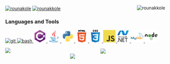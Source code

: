 <p align="left">
<a href="https://x.com/rounakole" target="blank"><img align="center" src="https://raw.githubusercontent.com/rahuldkjain/github-profile-readme-generator/master/src/images/icons/Social/twitter.svg" alt="rounakole" height="18" width="24" /></a> 
<a href="https://linkedin.com/in/rounakkole" target="blank"><img align="center" src="https://raw.githubusercontent.com/rahuldkjain/github-profile-readme-generator/master/src/images/icons/Social/linked-in-alt.svg" alt="rounakkole" height="18" width="24" /></a>
<a>
<img align="right" src="https://komarev.com/ghpvc/?username=rounakkole&label=Profile%20views&color=0e75b6&style=flat" alt="rounakkole" /> 
</a>
</p>

<h3 align="left">Languages and Tools</h3>
<p align="left"> 
  <a href="https://git-scm.com/" target="_blank" rel="noreferrer"> <img src="https://www.vectorlogo.zone/logos/git-scm/git-scm-icon.svg" alt="git" width="40" height="40"/> </a> 
  <a href="https://www.gnu.org/software/bash/" target="_blank" rel="noreferrer"> <img src="https://www.vectorlogo.zone/logos/gnu_bash/gnu_bash-icon.svg" alt="bash" width="40" height="40"/> </a> 
  <a href="https://www.w3schools.com/cs/" target="_blank" rel="noreferrer"> <img src="https://raw.githubusercontent.com/devicons/devicon/master/icons/csharp/csharp-original.svg" alt="csharp" width="40" height="40"/> </a> 
  <a href="https://www.java.com" target="_blank" rel="noreferrer"> <img src="https://raw.githubusercontent.com/devicons/devicon/master/icons/java/java-original.svg" alt="java" width="40" height="40"/> </a>
  <a href="https://www.python.org" target="_blank" rel="noreferrer"> <img src="https://raw.githubusercontent.com/devicons/devicon/master/icons/python/python-original.svg" alt="python" width="40" height="40"/> </a> 
  <a href="https://www.w3.org/html/" target="_blank" rel="noreferrer"> <img src="https://raw.githubusercontent.com/devicons/devicon/master/icons/html5/html5-original-wordmark.svg" alt="html5" width="40" height="40"/> </a> 
  <a href="https://www.w3schools.com/css/" target="_blank" rel="noreferrer"> <img src="https://raw.githubusercontent.com/devicons/devicon/master/icons/css3/css3-original-wordmark.svg" alt="css3" width="40" height="40"/> </a> 
  <a href="https://developer.mozilla.org/en-US/docs/Web/JavaScript" target="_blank" rel="noreferrer"> <img src="https://raw.githubusercontent.com/devicons/devicon/master/icons/javascript/javascript-original.svg" alt="javascript" width="40" height="40"/> </a>
  <a href="https://dotnet.microsoft.com/" target="_blank" rel="noreferrer"> <img src="https://raw.githubusercontent.com/devicons/devicon/master/icons/dot-net/dot-net-original-wordmark.svg" alt="dotnet" width="40" height="40"/> </a>  
  <a href="https://www.mysql.com/" target="_blank" rel="noreferrer"> <img src="https://raw.githubusercontent.com/devicons/devicon/master/icons/mysql/mysql-original-wordmark.svg" alt="mysql" width="40" height="40"/> </a>
  <a href="https://nodejs.org" target="_blank" rel="noreferrer"> <img src="https://raw.githubusercontent.com/devicons/devicon/master/icons/nodejs/nodejs-original-wordmark.svg" alt="nodejs" width="40" height="40"/> </a>
</p>
  
<a href="https://github.com/rounakkole/rounakole">
  <img align="center" src="https://github-readme-stats.vercel.app/api/top-langs/?username=rounakkole&show_icons=true&locale=en&langs_count=2" />
</a>

<!--
<p>&nbsp;<img align="center" src="https://github-readme-stats.vercel.app/api?username=rounakkole&show_icons=true&locale=en" alt="rounakole" /></p>
-->

<a href="https://github.com/rounakole/bridgelabzPrograms">
  <img align="left" src="https://github-readme-stats.vercel.app/api/pin/?username=rounakkole&repo=bridgelabzPrograms" width="300" />
</a>

<a href="https://github.com/rounakole/AddressBookSystem">
  <img align="right" src="https://github-readme-stats.vercel.app/api/pin/?username=rounakkole&repo=AddressBookSystem" width="300" />
</a> 